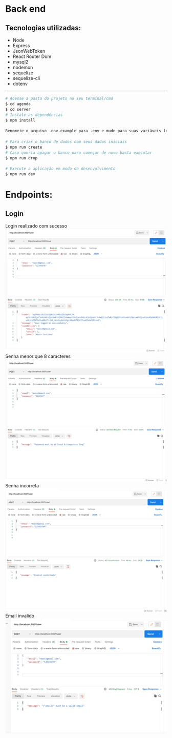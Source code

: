 # Back end

<h2>Tecnologias utilizadas:</h2>
<ul>
    <li>Node</li>
    <li>Express</li>
    <li>JsonWebToken</li>
    <li>React Router Dom</li>
    <li>mysql2</li>
    <li>nodemon</li>
    <li>sequelize</li>
    <li>sequelize-cli</li>
    <li>dotenv</li>

</ul>
<hr>


```bash
# Acesse a pasta do projeto no seu terminal/cmd
$ cd agenda
$ cd server
# Instale as dependências
$ npm install

Renomeie o arquivo .env.example para .env e mude para suas variáveis locais

# Para criar o banco de dados com seus dados iniciais
$ npm run create
# Caso queria apagar o banco para começar de novo basta executar
$ npm run drop

# Execute a aplicação em modo de desenvolvimento
$ npm run dev

```

<h1>Endpoints:</h1>

<h2>Login</h2>
Login realizado com sucesso
<img src="./images/login.png">
Senha menor que 8 caracteres
<img src="./images/passwordleast8.png">
Senha incorreta
<img src="./images/invalidcredentials.png">
Email invalido
<img src="./images/invalidemail.png">

